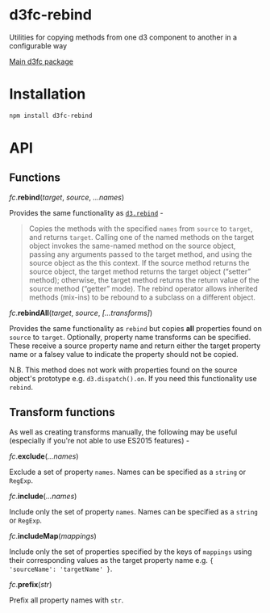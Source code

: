 # d3fc-rebind

Utilities for copying methods from one d3 component to another in a configurable way

[Main d3fc package](https://github.com/ScottLogic/d3fc)

# Installation

```bash
npm install d3fc-rebind
```

# API

## Functions

*fc*.**rebind**(*target*, *source*, *...names*)

Provides the same functionality as [`d3.rebind`](https://github.com/mbostock/d3/wiki/Internals#rebind) -

> Copies the methods with the specified `names` from `source` to `target`, and returns `target`. Calling one of the named methods on the target object invokes the same-named method on the source object, passing any arguments passed to the target method, and using the source object as the this context. If the source method returns the source object, the target method returns the target object (“setter” method); otherwise, the target method returns the return value of the source method (“getter” mode). The rebind operator allows inherited methods (mix-ins) to be rebound to a subclass on a different object.

*fc*.**rebindAll**(*target*, *source*, *[...transforms]*)

Provides the same functionality as `rebind` but copies **all** properties found on `source` to `target`. Optionally, property name transforms can be specified. These receive a source property name and return either the target property name or a falsey value to indicate the property should not be copied.

N.B. This method does not work with properties found on the source object's prototype e.g. `d3.dispatch().on`. If you need this functionality use `rebind`.

## Transform functions

As well as creating transforms manually, the following may be useful (especially if you're not able to use ES2015 features) -

*fc*.**exclude**(*...names*)

Exclude a set of property `names`. Names can be specified as a `string` or `RegExp`.

*fc*.**include**(*...names*)

Include only the set of property `names`. Names can be specified as a `string` or `RegExp`.

*fc*.**includeMap**(*mappings*)

Include only the set of properties specified by the keys of `mappings` using their corresponding values as the target property name e.g. `{ 'sourceName': 'targetName' }`.

*fc*.**prefix**(*str*)

Prefix all property names with `str`.
